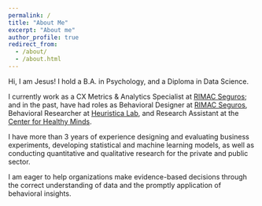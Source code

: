 ```yaml
---
permalink: /
title: "About Me"
excerpt: "About me"
author_profile: true
redirect_from: 
  - /about/
  - /about.html
---
```



Hi, I am Jesus! I hold a B.A. in Psychology, and a Diploma in Data Science. 

I currently work as a CX Metrics & Analytics Specialist at [RIMAC Seguros](https://www.rimac.com/); and in the past, have had roles as Behavioral Designer at [RIMAC Seguros](https://www.rimac.com/), Behavioral Researcher at [Heuristica Lab](https://www.heuristicalab.com/), and Research Assistant at the [Center for Healthy Minds](https://centerhealthyminds.org/).

I have more than 3 years of experience designing and evaluating business experiments, developing statistical and machine learning models, as well as conducting quantitative and qualitative research for the private and public sector. 

I am eager to help organizations make evidence-based decisions through the correct understanding of data and the promptly application of behavioral insights.
